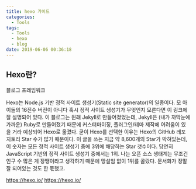 ```yaml
---
title: hexo 가이드
categories:
  - Tools
tags:
  - Tools
  - hexo
  - blog
date: 2019-06-06 00:36:18
---
```


## Hexo란?

블로그 프레임워크

Hexo는 Node.js 기반 정적 사이트 생성기(Static site generator)의 일종이다. 모 아이돌의 16진수 버전이 아니다 혹시 정적 사이트 생성기가 무엇인지 모른다면 이 링크에 잘 설명되어 있다. 이 블로그는 원래 Jekyll로 만들어졌었는데, Jekyll은 (내가 까막눈에 가까운) Ruby로 만들어졌기 때문에 커스터마이징, 플러그인/테마 제작에 어려움이 있을 거라 예상되어 Hexo로 옮겼다. 굳이 Hexo를 선택한 이유는 Hexo의 GitHub 레포지토리 Star 수가 많기 때문이다. 이 글을 쓰는 지금 약 8,600개의 Star가 박혀있는데, 이 숫자는 모든 정적 사이트 생성기 중에 3위에 해당하는 Star 갯수이다. 당연히 JavaScript 기반의 정적 사이트 생성기 중에서는 1위. 나는 오픈 소스 생태계는 무조건 인구 수 많은 게 장땡이라고 생각하기 때문에 망설임 없이 1위를 골랐다. 문서화가 정말 잘 되어있는 것도 한 몫했고.




https://hexo.io/
https://hexo.io/